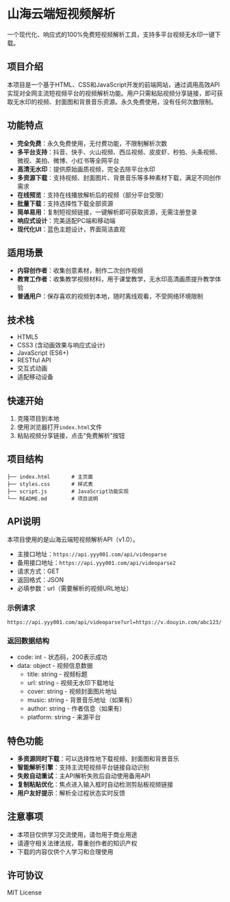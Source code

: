 # 山海云端短视频解析

一个现代化、响应式的100%免费短视频解析工具，支持多平台视频无水印一键下载。

## 项目介绍

本项目是一个基于HTML、CSS和JavaScript开发的前端网站，通过调用高效API实现对全网主流短视频平台的视频解析功能。用户只需粘贴视频分享链接，即可获取无水印的视频、封面图和背景音乐资源。永久免费使用，没有任何次数限制。

## 功能特点

- **完全免费**：永久免费使用，无付费功能，不限制解析次数
- **多平台支持**：抖音、快手、火山视频、西瓜视频、皮皮虾、秒拍、头条视频、微视、美拍、微博、小红书等全网平台
- **高清无水印**：提供原始画质视频，完全去除平台水印
- **多资源下载**：支持视频、封面图片、背景音乐等多种素材下载，满足不同创作需求
- **在线预览**：支持在线播放解析后的视频（部分平台受限）
- **批量下载**：支持选择性下载全部资源
- **简单易用**：复制短视频链接，一键解析即可获取资源，无需注册登录
- **响应式设计**：完美适配PC端和移动端
- **现代化UI**：蓝色主题设计，界面简洁直观

## 适用场景

- **内容创作者**：收集创意素材，制作二次创作视频
- **教育工作者**：收集教学视频材料，用于课堂教学，无水印高清画质提升教学体验
- **普通用户**：保存喜欢的视频到本地，随时离线观看，不受网络环境限制

## 技术栈

- HTML5
- CSS3 (含动画效果与响应式设计)
- JavaScript (ES6+)
- RESTful API
- 交互式动画
- 适配移动设备

## 快速开始

1. 克隆项目到本地
2. 使用浏览器打开`index.html`文件
3. 粘贴视频分享链接，点击"免费解析"按钮

## 项目结构

```
├── index.html       # 主页面
├── styles.css       # 样式表
├── script.js        # JavaScript功能实现
└── README.md        # 项目说明
```

## API说明

本项目使用的是山海云端短视频解析API（v1.0）。

- 主接口地址：`https://api.yyy001.com/api/videoparse`
- 备用接口地址：`https://api.yyy001.com/api/videoparse2`
- 请求方式：GET
- 返回格式：JSON
- 必填参数：url（需要解析的视频URL地址）

### 示例请求

```
https://api.yyy001.com/api/videoparse?url=https://v.douyin.com/abc123/
```

### 返回数据结构

- code: int - 状态码，200表示成功
- data: object - 视频信息数据
  - title: string - 视频标题
  - url: string - 视频无水印下载地址
  - cover: string - 视频封面图片地址
  - music: string - 背景音乐地址（如果有）
  - author: string - 作者信息（如果有）
  - platform: string - 来源平台

## 特色功能

- **多资源同时下载**：可以选择性地下载视频、封面图和背景音乐
- **智能解析引擎**：支持主流短视频平台链接自动识别
- **失败自动重试**：主API解析失败后自动使用备用API
- **复制粘贴优化**：焦点进入输入框时自动检测剪贴板视频链接
- **用户友好提示**：解析全过程状态实时反馈

## 注意事项

- 本项目仅供学习交流使用，请勿用于商业用途
- 请遵守相关法律法规，尊重创作者的知识产权
- 下载的内容仅供个人学习和合理使用

## 许可协议

MIT License 